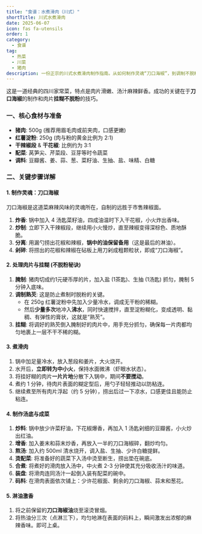 ```yaml
---
title: "食谱：水煮滑肉（川式）"
shortTitle: 川式水煮滑肉
date: 2025-06-07
icon: fas fa-utensils
order: 1
category:
  - 食谱
tag:
  - 热菜
  - 川菜
  - 猪肉
description: 一份正宗的川式水煮滑肉制作指南。从如何制作灵魂“刀口海椒”，到调制不脱粉的“熟芡”挂糊，再到煮制汤底和淋油激香，步步详解，教你做出肉片滑嫩、麻辣鲜香的经典川菜。
---
```


这是一道经典的四川家常菜，特点是肉片滑嫩、汤汁麻辣鲜香。成功的关键在于**刀口海椒**的制作和肉片**挂糊不脱粉**的技巧。

### 一、核心食材与准备

- **猪肉**: 500g (推荐用眉毛肉或前夹肉，口感更嫩)
- **红薯淀粉**: 250g (肉与粉的黄金比例为 2:1)
- **干辣椒段** & **干花椒**: 比例约为 3:1
- **配菜**: 莴笋尖、芹菜段、豆芽等时令蔬菜
- **调料**: 豆瓣酱、姜、蒜、葱、菜籽油、生抽、盐、味精、白糖

### 二、关键步骤详解

#### 1. 制作灵魂：刀口海椒

刀口海椒是这道菜麻辣风味的灵魂所在，自制的远胜于市售辣椒面。

1.  **炸香**: 锅中加入 4 汤匙菜籽油，四成油温时下入干花椒，小火炸出香味。
2.  **炒制**: 立即下入干辣椒段，继续用小火慢炒，直至辣椒变得深棕色、质地酥脆。
3.  **分离**: 用漏勺捞出花椒和辣椒，**锅中的油保留备用**（这是最后的淋油）。
4.  **剁碎**: 将捞出的花椒和辣椒在砧板上用刀剁成粗颗粒状，即成“刀口海椒”。

#### 2. 处理肉片与挂糊 (不脱粉秘诀)

1.  **腌制**: 猪肉切成约1元硬币厚的片，加入盐 (1茶匙)、生抽 (1汤匙) 抓匀，腌制 5 分钟入底味。
2.  **调制熟芡**: 这是防止煮制时脱粉的关键。
    *   在 250g 红薯淀粉中先加入少量冷水，调成无干粉的稀糊。
    *   然后**少量多次**地冲入**沸水**，同时快速搅拌，直至淀粉糊化，变成透明、黏稠、有弹性的膏状，这就是“熟芡”。
3.  **挂糊**: 将调好的熟芡倒入腌制好的肉片中，用手充分抓匀，确保每一片肉都均匀地裹上一层不干不稀的糊。

#### 3. 煮滑肉

1.  锅中加足量冷水，放入葱段和姜片，大火烧开。
2.  水开后，**立即转为中小火**，保持水面微沸（虾眼水状态）。
3.  将挂好糊的肉片**一片片地**分散下入锅中，期间**不要搅动**。
4.  煮约 1 分钟，待肉片表面的糊定型后，用勺子轻轻推动以防粘连。
5.  继续煮至所有肉片浮起（约 5 分钟），捞出后过一下凉水，口感更佳且能防止粘连。

#### 4. 制作汤底与成菜

1.  **炒料**: 锅中放少许菜籽油，下花椒爆香，再加入 1 汤匙剁细的豆瓣酱，小火炒出红油。
2.  **增香**: 加入姜末和蒜末炒香，再放入一半的刀口海椒碎，翻炒均匀。
3.  **熬汤**: 加入约 500ml 清水烧开，调入盐、生抽、少许白糖提鲜。
4.  **烫配菜**: 将准备好的蔬菜下入汤中烫至断生，捞出垫在碗底。
5.  **合煮**: 将煮好的滑肉放入汤中，中火煮 2-3 分钟使其充分吸收汤汁的味道。
6.  **装盘**: 将滑肉连同汤汁一起倒入装有配菜的碗中。
7.  **码料**: 在滑肉表面依次铺上：少许花椒面、剩余的刀口海椒、蒜末和葱花。

#### 5. 淋油激香

1.  将之前保留的**刀口海椒油**烧至滚烫冒烟。
2.  将热油分三次（点淋三下），均匀地淋在表面的码料上，瞬间激发出浓郁的麻辣香味。即可上桌。